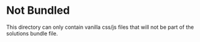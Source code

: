# Not Bundled

This directory can only contain vanilla css/js files that will not be part of the solutions bundle file. 